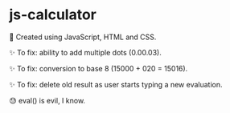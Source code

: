 # js-calculator

🧠 Created using JavaScript, HTML and CSS.

✨ To fix: ability to add multiple dots (0.00.03). 

✨ To fix: conversion to base 8 (15000 + 020 = 15016).

✨ To fix: delete old result as user starts typing a new evaluation.

😓 eval() is evil, I know.
